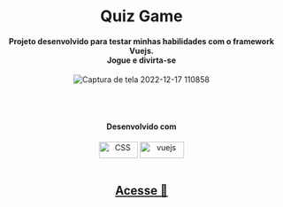 <div align="center">
<h1>Quiz Game</h1>
<h4>Projeto desenvolvido para testar minhas habilidades com o framework Vuejs.<br> Jogue e divirta-se</h4>

![Captura de tela 2022-12-17 110858](https://user-images.githubusercontent.com/100080203/208246002-0c3faf79-6332-469c-b8f6-fb4f4c18cfe6.png)

<div style="display: inline_block; " ><br><br>
<h4>
  Desenvolvido com
</h4>
  <img align="center" alt="CSS" height="30" width="70" src="https://img.shields.io/badge/Vue_js-35495E?&style=for-the-badge&logo=vue.js&logoColor=41B883">
  <img align="center" alt="vuejs" height="30" width="80" src="https://img.shields.io/badge/Axios-7C4791?style=for-the-badge&logo=vue.js&logoColor=ffffff" />
</div><br>

## <a href="https://quiz-game-gamma-ashy.vercel.app/">Acesse 🔗</a>
</div>
</div>
